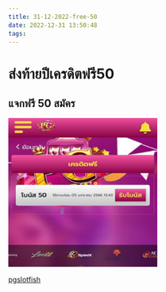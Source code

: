 ```yaml
---
title: 31-12-2022-free-50
date: 2022-12-31 13:50:48
tags:
---
```

# ส่งท้ายปีเครดิตฟรี50  

## แจกฟรี 50 สมัคร


<a href="https://game.pgslot.fish/register?token=GYkVqDfybrYTbvmX">
<img src="https://raw.githubusercontent.com/looper-dev/91mdz/main/source/images/pgslotfish50.jpg" alt="HTML tutorial" style="width:300px;height:300px;">  


[pgslotfish](https://game.pgslot.fish/register?token=GYkVqDfybrYTbvmX) 
